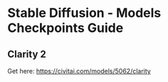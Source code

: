 # Stable Diffusion - Models Checkpoints Guide

## Clarity 2
Get here: https://civitai.com/models/5062/clarity

